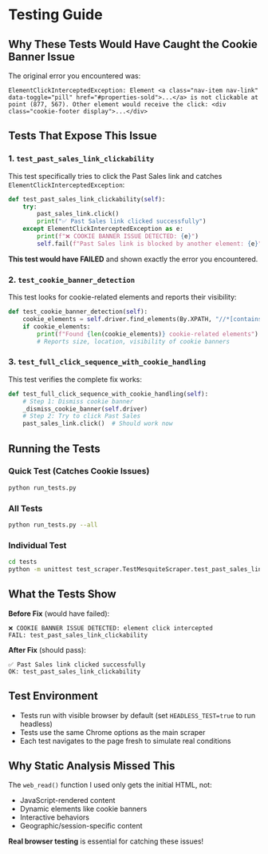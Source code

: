 # Testing Guide

## Why These Tests Would Have Caught the Cookie Banner Issue

The original error you encountered was:
```
ElementClickInterceptedException: Element <a class="nav-item nav-link" data-toggle="pill" href="#properties-sold">...</a> is not clickable at point (877, 567). Other element would receive the click: <div class="cookie-footer display">...</div>
```

## Tests That Expose This Issue

### 1. `test_past_sales_link_clickability`
This test specifically tries to click the Past Sales link and catches `ElementClickInterceptedException`:

```python
def test_past_sales_link_clickability(self):
    try:
        past_sales_link.click()
        print("✅ Past Sales link clicked successfully")
    except ElementClickInterceptedException as e:
        print(f"❌ COOKIE BANNER ISSUE DETECTED: {e}")
        self.fail(f"Past Sales link is blocked by another element: {e}")
```

**This test would have FAILED** and shown exactly the error you encountered.

### 2. `test_cookie_banner_detection`
This test looks for cookie-related elements and reports their visibility:

```python
def test_cookie_banner_detection(self):
    cookie_elements = self.driver.find_elements(By.XPATH, "//*[contains(@class, 'cookie')]")
    if cookie_elements:
        print(f"Found {len(cookie_elements)} cookie-related elements")
        # Reports size, location, visibility of cookie banners
```

### 3. `test_full_click_sequence_with_cookie_handling`
This test verifies the complete fix works:

```python
def test_full_click_sequence_with_cookie_handling(self):
    # Step 1: Dismiss cookie banner
    _dismiss_cookie_banner(self.driver)
    # Step 2: Try to click Past Sales
    past_sales_link.click()  # Should work now
```

## Running the Tests

### Quick Test (Catches Cookie Issues)
```bash
python run_tests.py
```

### All Tests
```bash
python run_tests.py --all
```

### Individual Test
```bash
cd tests
python -m unittest test_scraper.TestMesquiteScraper.test_past_sales_link_clickability -v
```

## What the Tests Show

**Before Fix** (would have failed):
```
❌ COOKIE BANNER ISSUE DETECTED: element click intercepted
FAIL: test_past_sales_link_clickability
```

**After Fix** (should pass):
```
✅ Past Sales link clicked successfully
OK: test_past_sales_link_clickability
```

## Test Environment

- Tests run with visible browser by default (set `HEADLESS_TEST=true` to run headless)
- Tests use the same Chrome options as the main scraper
- Each test navigates to the page fresh to simulate real conditions

## Why Static Analysis Missed This

The `web_read()` function I used only gets the initial HTML, not:
- JavaScript-rendered content
- Dynamic elements like cookie banners
- Interactive behaviors
- Geographic/session-specific content

**Real browser testing** is essential for catching these issues!